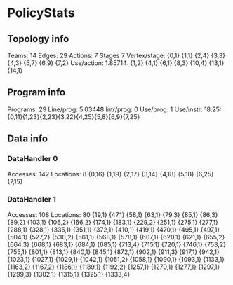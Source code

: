 # PolicyStats
## Topology info
Teams:		14
Edges:		29
Actions:	7
Stages		7
Vertex/stage:	{0,1} {1,1} {2,4} {3,3} {4,3} {5,7} {6,9} {7,2} 
Use/action:	1.85714: {1,2} {4,1} {6,1} {8,3} {10,4} {13,1} {14,1} 

## Program info
Programs:	29
Line/prog:	5.03448
Intr/prog:	0
Use/prog:	1
Use/instr:	18.25: {0,11}{1,23}{2,23}{3,22}{4,25}{5,8}{6,9}{7,25}

## Data info

### DataHandler 0
Accesses:	142
Locations:	8
{0,16} {1,19} {2,17} {3,14} {4,18} {5,18} {6,25} {7,15} 

### DataHandler 1
Accesses:	108
Locations:	80
{19,1} {47,1} {58,1} {63,1} {79,3} {85,1} {86,3} {89,2} {103,1} {106,2} {166,2} {174,1} {183,1} {229,2} {251,1} {275,1} {277,1} {288,1} {328,1} {335,1} {351,1} {372,1} {410,1} {419,1} {470,1} {495,1} {497,1} {504,1} {527,2} {530,2} {561,1} {568,1} {578,1} {607,1} {620,1} {621,1} {655,2} {664,3} {668,1} {683,1} {684,1} {685,1} {713,4} {715,1} {720,1} {746,1} {753,2} {755,1} {801,1} {813,1} {840,1} {845,1} {872,1} {902,1} {911,3} {917,1} {942,1} {1023,1} {1027,1} {1029,1} {1042,1} {1051,2} {1058,1} {1090,1} {1093,1} {1133,1} {1163,2} {1167,2} {1186,1} {1189,1} {1192,2} {1257,1} {1270,1} {1277,1} {1297,1} {1299,3} {1302,1} {1315,1} {1325,1} {1333,4} 
